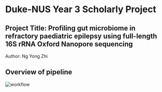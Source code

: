 # Duke-NUS Year 3 Scholarly Project 
## Project Title: Profiling gut microbiome in refractory paediatric epilepsy using full-length 16S rRNA Oxford Nanopore sequencing

Author: Ng Yong Zhi

## Overview of pipeline

![workflow](https://github.com/ngyz96/GSM6311/assets/41257178/fba62c67-024d-4578-afaf-4293e00a3383)
